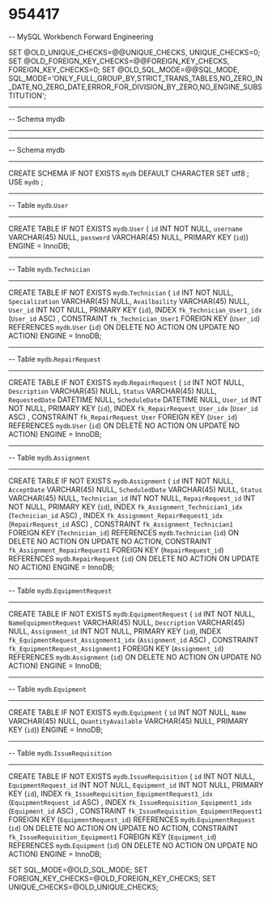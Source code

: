 # 954417

-- MySQL Workbench Forward Engineering

SET @OLD_UNIQUE_CHECKS=@@UNIQUE_CHECKS, UNIQUE_CHECKS=0;
SET @OLD_FOREIGN_KEY_CHECKS=@@FOREIGN_KEY_CHECKS, FOREIGN_KEY_CHECKS=0;
SET @OLD_SQL_MODE=@@SQL_MODE, SQL_MODE='ONLY_FULL_GROUP_BY,STRICT_TRANS_TABLES,NO_ZERO_IN_DATE,NO_ZERO_DATE,ERROR_FOR_DIVISION_BY_ZERO,NO_ENGINE_SUBSTITUTION';

-- -----------------------------------------------------
-- Schema mydb
-- -----------------------------------------------------

-- -----------------------------------------------------
-- Schema mydb
-- -----------------------------------------------------
CREATE SCHEMA IF NOT EXISTS `mydb` DEFAULT CHARACTER SET utf8 ;
USE `mydb` ;

-- -----------------------------------------------------
-- Table `mydb`.`User`
-- -----------------------------------------------------
CREATE TABLE IF NOT EXISTS `mydb`.`User` (
  `id` INT NOT NULL,
  `username` VARCHAR(45) NULL,
  `password` VARCHAR(45) NULL,
  PRIMARY KEY (`id`))
ENGINE = InnoDB;


-- -----------------------------------------------------
-- Table `mydb`.`Technician`
-- -----------------------------------------------------
CREATE TABLE IF NOT EXISTS `mydb`.`Technician` (
  `id` INT NOT NULL,
  `Specialization` VARCHAR(45) NULL,
  `Availbaility` VARCHAR(45) NULL,
  `User_id` INT NOT NULL,
  PRIMARY KEY (`id`),
  INDEX `fk_Technician_User1_idx` (`User_id` ASC) ,
  CONSTRAINT `fk_Technician_User1`
    FOREIGN KEY (`User_id`)
    REFERENCES `mydb`.`User` (`id`)
    ON DELETE NO ACTION
    ON UPDATE NO ACTION)
ENGINE = InnoDB;


-- -----------------------------------------------------
-- Table `mydb`.`RepairRequest`
-- -----------------------------------------------------
CREATE TABLE IF NOT EXISTS `mydb`.`RepairRequest` (
  `id` INT NOT NULL,
  `Description` VARCHAR(45) NULL,
  `Status` VARCHAR(45) NULL,
  `RequestedDate` DATETIME NULL,
  `ScheduleDate` DATETIME NULL,
  `User_id` INT NOT NULL,
  PRIMARY KEY (`id`),
  INDEX `fk_RepairRequest_User_idx` (`User_id` ASC) ,
  CONSTRAINT `fk_RepairRequest_User`
    FOREIGN KEY (`User_id`)
    REFERENCES `mydb`.`User` (`id`)
    ON DELETE NO ACTION
    ON UPDATE NO ACTION)
ENGINE = InnoDB;


-- -----------------------------------------------------
-- Table `mydb`.`Assignment`
-- -----------------------------------------------------
CREATE TABLE IF NOT EXISTS `mydb`.`Assignment` (
  `id` INT NOT NULL,
  `AcceptDate` VARCHAR(45) NULL,
  `ScheduledDate` VARCHAR(45) NULL,
  `Status` VARCHAR(45) NULL,
  `Technician_id` INT NOT NULL,
  `RepairRequest_id` INT NOT NULL,
  PRIMARY KEY (`id`),
  INDEX `fk_Assignment_Technician1_idx` (`Technician_id` ASC) ,
  INDEX `fk_Assignment_RepairRequest1_idx` (`RepairRequest_id` ASC) ,
  CONSTRAINT `fk_Assignment_Technician1`
    FOREIGN KEY (`Technician_id`)
    REFERENCES `mydb`.`Technician` (`id`)
    ON DELETE NO ACTION
    ON UPDATE NO ACTION,
  CONSTRAINT `fk_Assignment_RepairRequest1`
    FOREIGN KEY (`RepairRequest_id`)
    REFERENCES `mydb`.`RepairRequest` (`id`)
    ON DELETE NO ACTION
    ON UPDATE NO ACTION)
ENGINE = InnoDB;


-- -----------------------------------------------------
-- Table `mydb`.`EquipmentRequest`
-- -----------------------------------------------------
CREATE TABLE IF NOT EXISTS `mydb`.`EquipmentRequest` (
  `id` INT NOT NULL,
  `NameEquipmentRequest` VARCHAR(45) NULL,
  `Description` VARCHAR(45) NULL,
  `Assignment_id` INT NOT NULL,
  PRIMARY KEY (`id`),
  INDEX `fk_EquipmentRequest_Assignment1_idx` (`Assignment_id` ASC) ,
  CONSTRAINT `fk_EquipmentRequest_Assignment1`
    FOREIGN KEY (`Assignment_id`)
    REFERENCES `mydb`.`Assignment` (`id`)
    ON DELETE NO ACTION
    ON UPDATE NO ACTION)
ENGINE = InnoDB;


-- -----------------------------------------------------
-- Table `mydb`.`Equipment`
-- -----------------------------------------------------
CREATE TABLE IF NOT EXISTS `mydb`.`Equipment` (
  `id` INT NOT NULL,
  `Name` VARCHAR(45) NULL,
  `QuantityAvailable` VARCHAR(45) NULL,
  PRIMARY KEY (`id`))
ENGINE = InnoDB;


-- -----------------------------------------------------
-- Table `mydb`.`IssueRequisition`
-- -----------------------------------------------------
CREATE TABLE IF NOT EXISTS `mydb`.`IssueRequisition` (
  `id` INT NOT NULL,
  `EquipmentRequest_id` INT NOT NULL,
  `Equipment_id` INT NOT NULL,
  PRIMARY KEY (`id`),
  INDEX `fk_IssueRequisition_EquipmentRequest1_idx` (`EquipmentRequest_id` ASC) ,
  INDEX `fk_IssueRequisition_Equipment1_idx` (`Equipment_id` ASC) ,
  CONSTRAINT `fk_IssueRequisition_EquipmentRequest1`
    FOREIGN KEY (`EquipmentRequest_id`)
    REFERENCES `mydb`.`EquipmentRequest` (`id`)
    ON DELETE NO ACTION
    ON UPDATE NO ACTION,
  CONSTRAINT `fk_IssueRequisition_Equipment1`
    FOREIGN KEY (`Equipment_id`)
    REFERENCES `mydb`.`Equipment` (`id`)
    ON DELETE NO ACTION
    ON UPDATE NO ACTION)
ENGINE = InnoDB;


SET SQL_MODE=@OLD_SQL_MODE;
SET FOREIGN_KEY_CHECKS=@OLD_FOREIGN_KEY_CHECKS;
SET UNIQUE_CHECKS=@OLD_UNIQUE_CHECKS;

